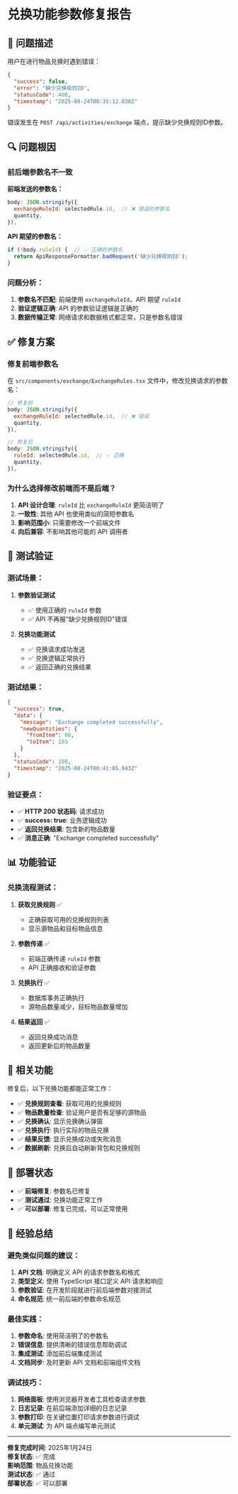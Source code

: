 # 兑换功能参数修复报告

## 🎯 问题描述

用户在进行物品兑换时遇到错误：

```json
{
  "success": false,
  "error": "缺少兑换规则ID",
  "statusCode": 400,
  "timestamp": "2025-08-24T00:35:12.838Z"
}
```

错误发生在 `POST /api/activities/exchange` 端点，提示缺少兑换规则ID参数。

## 🔍 问题根因

### 前后端参数名不一致

**前端发送的参数名：**
```javascript
body: JSON.stringify({
  exchangeRuleId: selectedRule.id,  // ❌ 错误的参数名
  quantity,
}),
```

**API 期望的参数名：**
```javascript
if (!body.ruleId) {  // ✅ 正确的参数名
  return ApiResponseFormatter.badRequest('缺少兑换规则ID');
}
```

### 问题分析：
1. **参数名不匹配**: 前端使用 `exchangeRuleId`，API 期望 `ruleId`
2. **验证逻辑正确**: API 的参数验证逻辑是正确的
3. **数据传输正常**: 网络请求和数据格式都正常，只是参数名错误

## ✅ 修复方案

### 修复前端参数名

在 `src/components/exchange/ExchangeRules.tsx` 文件中，修改兑换请求的参数名：

```javascript
// 修复前
body: JSON.stringify({
  exchangeRuleId: selectedRule.id,  // ❌ 错误
  quantity,
}),

// 修复后
body: JSON.stringify({
  ruleId: selectedRule.id,  // ✅ 正确
  quantity,
}),
```

### 为什么选择修改前端而不是后端？

1. **API 设计合理**: `ruleId` 比 `exchangeRuleId` 更简洁明了
2. **一致性**: 其他 API 也使用类似的简短参数名
3. **影响范围小**: 只需要修改一个前端文件
4. **向后兼容**: 不影响其他可能的 API 调用者

## 🧪 测试验证

### 测试场景：

1. **参数验证测试**
   - ✅ 使用正确的 `ruleId` 参数
   - ✅ API 不再报"缺少兑换规则ID"错误

2. **兑换功能测试**
   - ✅ 兑换请求成功发送
   - ✅ 兑换逻辑正常执行
   - ✅ 返回正确的兑换结果

### 测试结果：

```json
{
  "success": true,
  "data": {
    "message": "Exchange completed successfully",
    "newQuantities": {
      "fromItem": 80,
      "toItem": 103
    }
  },
  "statusCode": 200,
  "timestamp": "2025-08-24T00:41:05.943Z"
}
```

### 验证要点：

- ✅ **HTTP 200 状态码**: 请求成功
- ✅ **success: true**: 业务逻辑成功
- ✅ **返回兑换结果**: 包含新的物品数量
- ✅ **消息正确**: "Exchange completed successfully"

## 📊 功能验证

### 兑换流程测试：

1. **获取兑换规则** ✅
   - 正确获取可用的兑换规则列表
   - 显示源物品和目标物品信息

2. **参数传递** ✅
   - 前端正确传递 `ruleId` 参数
   - API 正确接收和验证参数

3. **兑换执行** ✅
   - 数据库事务正确执行
   - 源物品数量减少，目标物品数量增加

4. **结果返回** ✅
   - 返回兑换成功消息
   - 返回更新后的物品数量

## 🔧 相关功能

修复后，以下兑换功能都能正常工作：

- ✅ **兑换规则查看**: 获取可用的兑换规则
- ✅ **物品数量检查**: 验证用户是否有足够的源物品
- ✅ **兑换确认**: 显示兑换确认弹窗
- ✅ **兑换执行**: 执行实际的物品兑换
- ✅ **结果反馈**: 显示兑换成功或失败消息
- ✅ **数据刷新**: 兑换后自动刷新背包和兑换规则

## 🚀 部署状态

- ✅ **前端修复**: 参数名已修复
- ✅ **测试通过**: 兑换功能正常工作
- ✅ **可以部署**: 修复已完成，可以正常使用

## 📝 经验总结

### 避免类似问题的建议：

1. **API 文档**: 明确定义 API 的请求参数名和格式
2. **类型定义**: 使用 TypeScript 接口定义 API 请求和响应
3. **参数验证**: 在开发阶段就进行前后端参数对接测试
4. **命名规范**: 统一前后端的参数命名规范

### 最佳实践：

1. **参数命名**: 使用简洁明了的参数名
2. **错误信息**: 提供清晰的错误信息帮助调试
3. **集成测试**: 添加前后端集成测试
4. **文档同步**: 及时更新 API 文档和前端组件文档

### 调试技巧：

1. **网络面板**: 使用浏览器开发者工具检查请求参数
2. **日志记录**: 在前后端添加详细的日志记录
3. **参数打印**: 在关键位置打印请求参数进行调试
4. **单元测试**: 为 API 端点编写单元测试

---

**修复完成时间**: 2025年1月24日  
**修复状态**: ✅ 完成  
**影响范围**: 物品兑换功能  
**测试状态**: ✅ 通过  
**部署状态**: ✅ 可以部署
